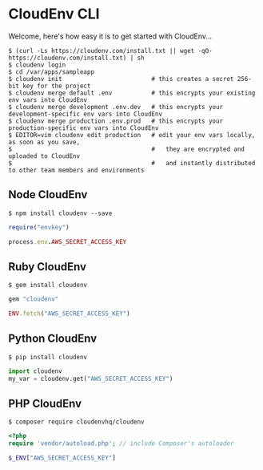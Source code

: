 # CloudEnv CLI

Welcome, here's how easy it is to get started with CloudEnv...

```console
$ (curl -Ls https://cloudenv.com/install.txt || wget -qO- https://cloudenv.com/install.txt) | sh
$ cloudenv login
$ cd /var/apps/sampleapp
$ cloudenv init                         # this creates a secret 256-bit key for the project
$ cloudenv merge default .env           # this encrypts your existing env vars into CloudEnv
$ cloudenv merge development .env.dev   # this encrypts your development-specific env vars into CloudEnv
$ cloudenv merge production .env.prod   # this encrypts your production-specific env vars into CloudEnv
$ EDITOR=vim cloudenv edit production   # edit your env vars locally, as soon as you save,
$                                       #   they are encrypted and uploaded to CloudEnv
$                                       #   and instantly distributed to other team members and environments
```

## Node CloudEnv

```console
$ npm install cloudenv --save
```

```ruby
require("envkey")

process.env.AWS_SECRET_ACCESS_KEY
```

## Ruby CloudEnv

```console
$ gem install cloudenv
```

```ruby
gem "cloudenv"

ENV.fetch("AWS_SECRET_ACCESS_KEY")
```

## Python CloudEnv

```console
$ pip install cloudenv
```

```python
import cloudenv
my_var = cloudenv.get("AWS_SECRET_ACCESS_KEY")
```

## PHP CloudEnv

```console
$ composer require cloudenvhq/cloudenv
```

```php
<?php
require 'vendor/autoload.php'; // include Composer's autoloader

$_ENV["AWS_SECRET_ACCESS_KEY"]
```
